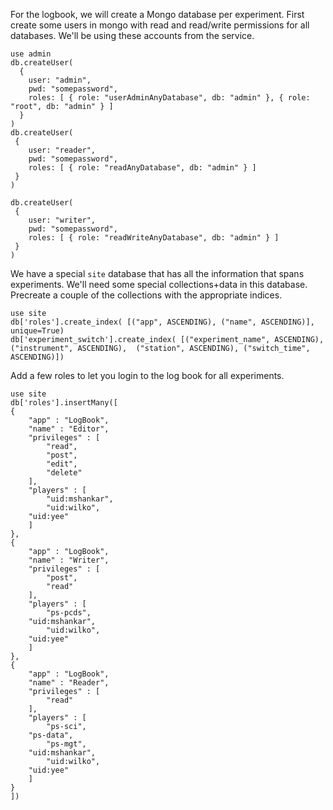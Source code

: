 For the logbook, we will create a Mongo database per experiment.
First create some users in mongo with read and read/write permissions for all databases.
We'll be using these accounts from the service.
```
use admin
db.createUser(
  {
    user: "admin",
    pwd: "somepassword",
    roles: [ { role: "userAdminAnyDatabase", db: "admin" }, { role: "root", db: "admin" } ]
  }
)
db.createUser(
 {
    user: "reader",
    pwd: "somepassword",
    roles: [ { role: "readAnyDatabase", db: "admin" } ]
 }
)

db.createUser(
 {
    user: "writer",
    pwd: "somepassword",
    roles: [ { role: "readWriteAnyDatabase", db: "admin" } ]
 }
)
```
We have a special `site` database that has all the information that spans experiments.
We'll need some special collections+data in this database.
Precreate a couple of the collections with the appropriate indices.
```
use site
db['roles'].create_index( [("app", ASCENDING), ("name", ASCENDING)], unique=True)
db['experiment_switch'].create_index( [("experiment_name", ASCENDING), ("instrument", ASCENDING),  ("station", ASCENDING), ("switch_time", ASCENDING)])

```

Add a few roles to let you login to the log book for all experiments.
```
use site
db['roles'].insertMany([
{
	"app" : "LogBook",
	"name" : "Editor",
	"privileges" : [
		"read",
		"post",
		"edit",
		"delete"
	],
	"players" : [
		"uid:mshankar",
		"uid:wilko",
    "uid:yee"    
	]
},
{
	"app" : "LogBook",
	"name" : "Writer",
	"privileges" : [
		"post",
		"read"
	],
	"players" : [
		"ps-pcds",
    "uid:mshankar",
		"uid:wilko",
    "uid:yee"    
	]
},
{
	"app" : "LogBook",
	"name" : "Reader",
	"privileges" : [
		"read"
	],
	"players" : [
		"ps-sci",
    "ps-data",
		"ps-mgt",
    "uid:mshankar",
		"uid:wilko",
    "uid:yee"    
	]
}
])

```

